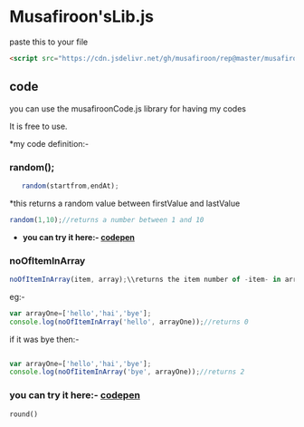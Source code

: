 # Musafiroon'sLib.js

paste this to your file

```html
<script src="https://cdn.jsdelivr.net/gh/musafiroon/rep@master/musafiroon'sLib.js"/>
```

## code

you can use the musafiroonCode.js library for having my codes

It is free to use.

*my code definition:-

### random();
```javascript
   random(startfrom,endAt);
   ```
*this returns a random value between firstValue and lastValue 

```javascript
random(1,10);//returns a number between 1 and 10
```
  * **you can try it here:- [codepen](https://codepen.io/musafiroon/pen/ZEeNQYj)**

### noOfItemInArray
```javascript
noOfItemInArray(item, array);\\returns the item number of -item- in array
```

eg:-
```javascript
var arrayOne=['hello','hai','bye'];
console.log(noOfItemInArray('hello', arrayOne));//returns 0
```

if it was bye then:-
```javascript

var arrayOne=['hello','hai','bye'];
console.log(noOfIitemInArray('bye', arrayOne));//returns 2
```
###  you can try it here:- [codepen]()
```
round()
```
